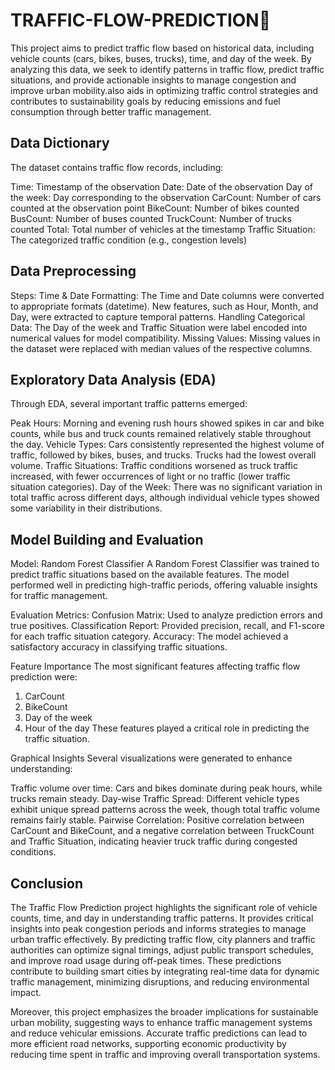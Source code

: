 # TRAFFIC-FLOW-PREDICTION🚦
This project aims to predict traffic flow based on historical data, including vehicle counts (cars, bikes, buses, trucks), time, and day of the week. By analyzing this data, we seek to identify patterns in traffic flow, predict traffic situations, and provide actionable insights to manage congestion and improve urban mobility.also aids in optimizing traffic control strategies and contributes to sustainability goals by reducing emissions and fuel consumption through better traffic management.

## Data Dictionary

The dataset contains traffic flow records, including:

Time: Timestamp of the observation
Date: Date of the observation
Day of the week: Day corresponding to the observation
CarCount: Number of cars counted at the observation point
BikeCount: Number of bikes counted
BusCount: Number of buses counted
TruckCount: Number of trucks counted
Total: Total number of vehicles at the timestamp
Traffic Situation: The categorized traffic condition (e.g., congestion levels)

## Data Preprocessing

Steps:
Time & Date Formatting: The Time and Date columns were converted to appropriate formats (datetime). New features, such as Hour, Month, and Day, were extracted to capture temporal patterns.
Handling Categorical Data: The Day of the week and Traffic Situation were label encoded into numerical values for model compatibility.
Missing Values: Missing values in the dataset were replaced with median values of the respective columns.

## Exploratory Data Analysis (EDA)

Through EDA, several important traffic patterns emerged:

Peak Hours: Morning and evening rush hours showed spikes in car and bike counts, while bus and truck counts remained relatively stable throughout the day.
Vehicle Types: Cars consistently represented the highest volume of traffic, followed by bikes, buses, and trucks. Trucks had the lowest overall volume.
Traffic Situations: Traffic conditions worsened as truck traffic increased, with fewer occurrences of light or no traffic (lower traffic situation categories).
Day of the Week: There was no significant variation in total traffic across different days, although individual vehicle types showed some variability in their distributions.

## Model Building and Evaluation
Model: Random Forest Classifier
A Random Forest Classifier was trained to predict traffic situations based on the available features. The model performed well in predicting high-traffic periods, offering valuable insights for traffic management.

Evaluation Metrics:
Confusion Matrix: Used to analyze prediction errors and true positives.
Classification Report: Provided precision, recall, and F1-score for each traffic situation category.
Accuracy: The model achieved a satisfactory accuracy in classifying traffic situations.

Feature Importance
The most significant features affecting traffic flow prediction were:
1) CarCount
2) BikeCount
3) Day of the week
4) Hour of the day These features played a critical role in predicting the traffic situation.

Graphical Insights
Several visualizations were generated to enhance understanding:

Traffic volume over time: Cars and bikes dominate during peak hours, while trucks remain steady.
Day-wise Traffic Spread: Different vehicle types exhibit unique spread patterns across the week, though total traffic volume remains fairly stable.
Pairwise Correlation: Positive correlation between CarCount and BikeCount, and a negative correlation between TruckCount and Traffic Situation, indicating heavier truck traffic during congested conditions.

## Conclusion

The Traffic Flow Prediction project highlights the significant role of vehicle counts, time, and day in understanding traffic patterns. It provides critical insights into peak congestion periods and informs strategies to manage urban traffic effectively. By predicting traffic flow, city planners and traffic authorities can optimize signal timings, adjust public transport schedules, and improve road usage during off-peak times. These predictions contribute to building smart cities by integrating real-time data for dynamic traffic management, minimizing disruptions, and reducing environmental impact.

Moreover, this project emphasizes the broader implications for sustainable urban mobility, suggesting ways to enhance traffic management systems and reduce vehicular emissions. Accurate traffic predictions can lead to more efficient road networks, supporting economic productivity by reducing time spent in traffic and improving overall transportation systems.

